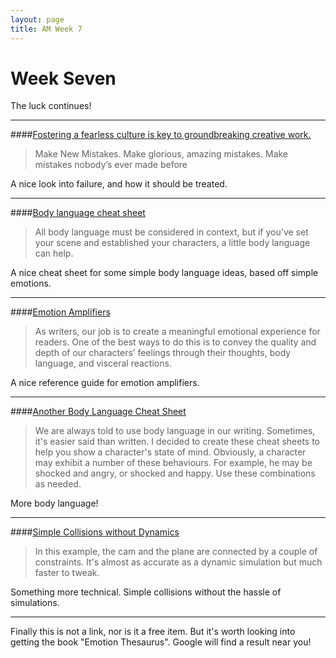 ```yaml
---
layout: page
title: AM Week 7
---
```


# Week Seven

The luck continues!

----

####[Fostering a fearless culture is key to groundbreaking creative work.](http://www.brainpickings.org/index.php/2014/05/02/creativity-inc-ed-catmull-book/)

>Make New Mistakes. Make glorious, amazing mistakes. Make mistakes nobody’s ever made before

A nice look into failure, and how it should be treated.

----

####[Body language cheat sheet](http://theinformationdump.tumblr.com/post/44418360041/body-language-cheat-sheet-for-writers-as)

>All body language must be considered in context, but if you've set your scene and established your characters, a little body language can help.

A nice cheat sheet for some simple body language ideas, based off simple emotions.

----

####[Emotion Amplifiers](http://dl.dropboxusercontent.com/u/78517219/Emotion%20Amplifiers%202.pdf)

>As writers, our job is to create a meaningful emotional experience for readers. One of the best ways to do this is to convey the quality and depth of our characters’ feelings through their thoughts, body language, and visceral reactions.

A nice reference guide for emotion amplifiers.

----

####[Another Body Language Cheat Sheet](http://writerswrite.co.za/cheat-sheets-translate-emotions-into-written-body-language)

>We are always told to use body language in our writing. Sometimes, it's easier said than written. I decided to create these cheat sheets to help you show a character's state of mind. Obviously, a character may exhibit a number of these behaviours. For example, he may be shocked and angry, or shocked and happy. Use these combinations as needed.

More body language!

----

####[Simple Collisions without Dynamics](http://mayastation.typepad.com/maya-station/2009/05/create-simple-collisions-without-dynamics.html)

>In this example, the cam and the plane are connected by a couple of constraints. It's almost as accurate as a dynamic simulation but much faster to tweak.

Something more technical. Simple collisions without the hassle of simulations.

----

Finally this is not a link, nor is it a free item. But it's worth looking into getting the book "Emotion Thesaurus". Google will find a result near you!